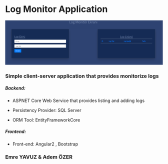 # Log Monitor Application

![img](resim.png)


### Simple client-server application that provides monitorize logs



##### Backend:

  - ASPNET Core Web Service that provides listing and adding logs
  
  - Persistency Provider: SQL Server
  
  - ORM Tool: EntityFrameworkCore
  



##### Frontend:

  - Front-end: Angular2 , Bootstrap




### Emre YAVUZ & Adem ÖZER

